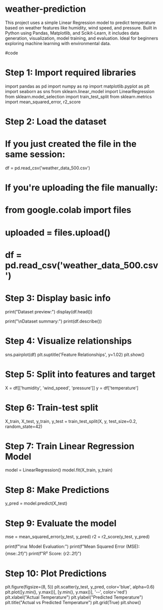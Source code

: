# weather-prediction

This project uses a simple Linear Regression model to predict temperature based on weather features like humidity, wind speed, and pressure. Built in Python using Pandas, Matplotlib, and Scikit-Learn, it includes data generation, visualization, model training, and evaluation. Ideal for beginners exploring machine learning with environmental data.

#code 
# Step 1: Import required libraries
import pandas as pd
import numpy as np
import matplotlib.pyplot as plt
import seaborn as sns
from sklearn.linear_model import LinearRegression
from sklearn.model_selection import train_test_split
from sklearn.metrics import mean_squared_error, r2_score

# Step 2: Load the dataset
# If you just created the file in the same session:
df = pd.read_csv('weather_data_500.csv')

# If you're uploading the file manually:
# from google.colab import files
# uploaded = files.upload()
# df = pd.read_csv('weather_data_500.csv')

# Step 3: Display basic info
print("Dataset preview:")
display(df.head())

print("\nDataset summary:")
print(df.describe())

# Step 4: Visualize relationships
sns.pairplot(df)
plt.suptitle('Feature Relationships', y=1.02)
plt.show()

# Step 5: Split into features and target
X = df[['humidity', 'wind_speed', 'pressure']]
y = df['temperature']

# Step 6: Train-test split
X_train, X_test, y_train, y_test = train_test_split(X, y, test_size=0.2, random_state=42)

# Step 7: Train Linear Regression Model
model = LinearRegression()
model.fit(X_train, y_train)

# Step 8: Make Predictions
y_pred = model.predict(X_test)

# Step 9: Evaluate the model
mse = mean_squared_error(y_test, y_pred)
r2 = r2_score(y_test, y_pred)

print(f"\n📊 Model Evaluation:")
print(f"Mean Squared Error (MSE): {mse:.2f}")
print(f"R² Score: {r2:.2f}")

# Step 10: Plot Predictions
plt.figure(figsize=(8, 5))
plt.scatter(y_test, y_pred, color='blue', alpha=0.6)
plt.plot([y.min(), y.max()], [y.min(), y.max()], '--', color='red')
plt.xlabel("Actual Temperature")
plt.ylabel("Predicted Temperature")
plt.title("Actual vs Predicted Temperature")
plt.grid(True)
plt.show()


